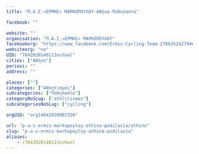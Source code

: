```yaml
---
title: "Π.Α.Σ.»ΕΡΜΗΣ» ΜΑΡΚΟΠΟΥΛΟΥ-Αθήνα-Ποδηλασία"

facebook: ""

website: ""
organisation: "Π.Α.Σ.»ΕΡΜΗΣ» ΜΑΡΚΟΠΟΥΛΟΥ"
facebookorg: "https://www.facebook.com/Ermis-Cycling-Team-278635242794065/"
websiteorg: "no"
UID: "7042020140113school"
cities: ["Αθήνα"]
perioxi: ""
address: ""

places: [""]
categories: ["Αθλητισμός"]
subcategories: ["Ποδηλασία"]
categoryNoSLug: ["athlitismos"]
subcategoriesNoSLug: ["cycling"]

orgUID: "org14042020001550"

url: "p-a-s-ermis-markopoyloy-athina-podilasia/athina"
slug: "p-a-s-ermis-markopoyloy-athina-podilasia"
aliases:
    - /7042020140113school
---
```





